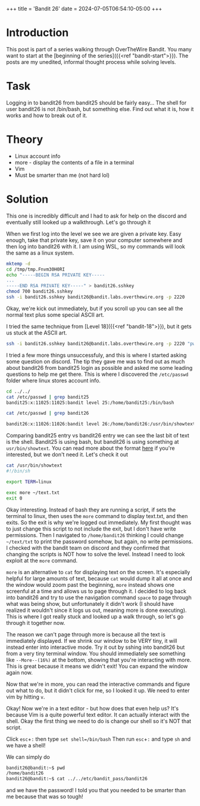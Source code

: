 +++
title = 'Bandit 26'
date = 2024-07-05T06:54:10-05:00
+++

# Introduction

This post is part of a series walking through OverTheWire Bandit. You many want to start at the [beginning of the series]({{<ref "bandit-start">}}). The posts are my unedited, informal thought process while solving levels.

# Task

Logging in to bandit26 from bandit25 should be fairly easy… The shell for user bandit26 is not /bin/bash, but something else. Find out what it is, how it works and how to break out of it.

# Theory

- Linux account info
- more - display the contents of a file in a terminal
- Vim
- Must be smarter than me (not hard lol)

# Solution

This one is incredibly difficult and I had to ask for help on the discord and eventually still looked up a walkthrough. Let's go through it

When we first log into the level we see we are given a private key. Easy enough, take that private key, save it on your computer somewhere and then log into bandit26 with it. I am using WSL, so my commands will look the same as a linux system.

```bash
mktemp -d
cd /tmp/tmp.Fnvm30H0RI
echo "-----BEGIN RSA PRIVATE KEY-----
...
-----END RSA PRIVATE KEY-----" > bandit26.sshkey
chmod 700 bandit26.sshkey
ssh -i bandit26.sshkey bandit26@bandit.labs.overthewire.org -p 2220
```

Okay, we're kick out immediately, but if you scroll up you can see all the normal text plus some special ASCII art.

I tried the same technique from [Level 18]({{<ref "bandit-18">}}), but it gets us stuck at the ASCII art.

```bash
ssh -i bandit26.sshkey bandit26@bandit.labs.overthewire.org -p 2220 "pwd"
```

I tried a few more things unsuccessfuly, and this is where I started asking some question on discord. The tip they gave me was to find out as much about bandit26 from bandit25 login as possible and asked me some leading questions to help me get there. This is where I discovered the `/etc/passwd` folder where linux stores account info.

```bash
cd ../../
cat /etc/passwd | grep bandit25
bandit25:x:11025:11025:bandit level 25:/home/bandit25:/bin/bash

cat /etc/passwd | grep bandit26

bandit26:x:11026:11026:bandit level 26:/home/bandit26:/usr/bin/showtext
```

Comparing bandit25 entry vs bandit26 entry we can see the last bit of text is the shell. Bandit25 is using bash, but bandit26 is using something at `usr/bin/showtext`. You can read more about the format [here](https://www.cyberciti.biz/faq/understanding-etcpasswd-file-format/) if you're interested, but we don't need it. Let's check it out

```bash
cat /usr/bin/showtext
#!/bin/sh

export TERM=linux

exec more ~/text.txt
exit 0
```

Okay interesting. Instead of bash they are running a script, if sets the terminal to linux, then uses the `more` command to display text.txt, and then exits. So the exit is why we're logged out immediately. My first thought was to just change this script to not include the exit, but I don't have write permissions. Then I navigated to `/home/bandit26` thinking I could change `~/text/txt` to print the password somehow, but again, no write permissions. I checked with the bandit team on discord and they confirmed that changing the scripts is NOT how to solve the level. Instead I need to look exploit at the `more` command.

`more` is an alternative to `cat` for displaying text on the screen. It's especially helpful for large amounts of text, because `cat` would dump it all at once and the window would zoom past the beginning, `more` instead shows one screenful at a time and allows us to page through it. I decided to log back into bandit26 and try to use the navigation command `space` to page through what was being show, but unfortunately it didn't work (I should have realized it wouldn't since it logs us out, meaning more is done executing). This is where I got really stuck and looked up a walk through, so let's go through it together now.

The reason we can't page through more is because all the text is immediately displayed. If we shrink our window to be VERY tiny, it will instead enter into interactive mode. Try it out by sshing into bandit26 but from a very tiny terminal window. You should immediately see something like `--More--(16%)` at the bottom, showing that you're interacting with more. This is great because it means we didn't exit! You can expand the window again now.

Now that we're in more, you can read the interactive commands and figure out what to do, but it didn't click for me, so I looked it up. We need to enter vim by hitting `v`.

Okay! Now we're in a text editor - but how does that even help us? It's because Vim is a quite powerful text editor. It can actually interact with the shell. Okay the first thing we need to do is change our shell so it's NOT that script.

Click `esc`+`:` then type `set shell=/bin/bash`
Then run `esc`+`:` and type `sh` and we have a shell!

We can simply do

```bash
bandit26@bandit:~$ pwd
/home/bandit26
bandit26@bandit:~$ cat ../../etc/bandit_pass/bandit26
```

and we have the password! I told you that you needed to be smarter than me because that was so tough!
